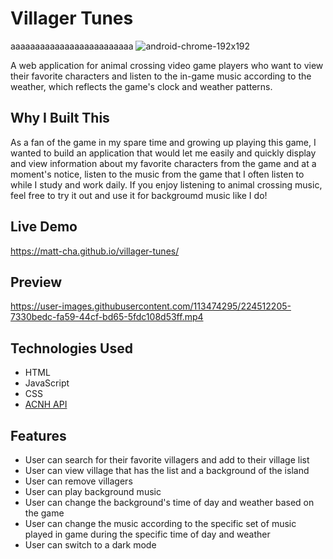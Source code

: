 # Villager Tunes 
aaaaaaaaaaaaaaaaaaaaaaaaa
![android-chrome-192x192](https://user-images.githubusercontent.com/113474295/226087284-b9136146-5c31-43ab-84a3-281a8562cde0.png)

A web application for animal crossing video game players who want to view their favorite characters and listen to the in-game music according to the weather, which reflects the game's clock and weather patterns.

## Why I Built This

As a fan of the game in my spare time and growing up playing this game, I wanted to build an application that would let me easily and quickly display and view information about my favorite characters from the game and at a moment's notice, listen to the music from the game that I often listen to while I study and work daily. If you enjoy listening to animal crossing music, feel free to try it out and use it for backgroumd music like I do!

## Live Demo

https://matt-cha.github.io/villager-tunes/

## Preview

https://user-images.githubusercontent.com/113474295/224512205-7330bedc-fa59-44cf-bd65-5fdc108d53ff.mp4

## Technologies Used

- HTML
- JavaScript
- CSS
- [ACNH API](https://acnhapi.com/)

## Features

- User can search for their favorite villagers and add to their village list
- User can view village that has the list and a background of the island
- User can remove villagers
- User can play background music
- User can change the background's time of day and weather based on the game
- User can change the music according to the specific set of music played in game during the specific time of day and weather
- User can switch to a dark mode
